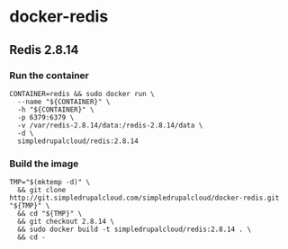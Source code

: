 docker-redis
============

Redis 2.8.14
------------

### Run the container

    CONTAINER=redis && sudo docker run \
      --name "${CONTAINER}" \
      -h "${CONTAINER}" \
      -p 6379:6379 \
      -v /var/redis-2.8.14/data:/redis-2.8.14/data \
      -d \
      simpledrupalcloud/redis:2.8.14

### Build the image

    TMP="$(mktemp -d)" \
      && git clone http://git.simpledrupalcloud.com/simpledrupalcloud/docker-redis.git "${TMP}" \
      && cd "${TMP}" \
      && git checkout 2.8.14 \
      && sudo docker build -t simpledrupalcloud/redis:2.8.14 . \
      && cd -
